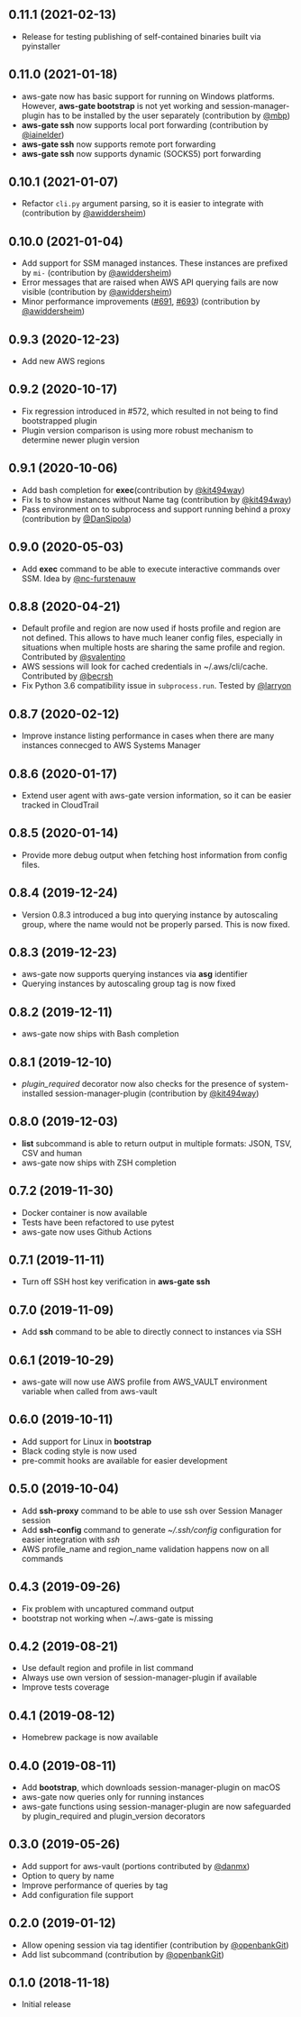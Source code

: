 0.11.1 (2021-02-13)
-------------------

* Release for testing publishing of self-contained binaries built via pyinstaller

0.11.0 (2021-01-18)
-------------------

* aws-gate now has basic support for running on Windows platforms. However, **aws-gate bootstrap** is not yet working and session-manager-plugin has to be installed by the user separately (contribution by [@mbp](https://github.com/mbp))
* **aws-gate ssh** now supports local port forwarding (contribution by [@iainelder](https://github.com/iainelder))
* **aws-gate ssh** now supports remote port forwarding
* **aws-gate ssh** now supports dynamic (SOCKS5) port forwarding

0.10.1 (2021-01-07)
-------------------

* Refactor `cli.py` argument parsing, so it is easier to integrate with (contribution by [@awiddersheim](https://github.com/awiddersheim))

0.10.0 (2021-01-04)
-------------------

* Add support for SSM managed instances. These instances are prefixed by `mi-` (contribution by [@awiddersheim](https://github.com/awiddersheim))
* Error messages that are raised when AWS API querying fails are now visible (contribution by [@awiddersheim](https://github.com/awiddersheim))
* Minor performance improvements ([#691](https://github.com/xen0l/aws-gate/pull/691), [#693](https://github.com/xen0l/aws-gate/pull/693)) (contribution by [@awiddersheim](https://github.com/awiddersheim))

0.9.3 (2020-12-23)
------------------

* Add new AWS regions

0.9.2 (2020-10-17)
------------------

* Fix regression introduced in #572, which resulted in not being to find bootstrapped plugin
* Plugin version comparison is using more robust mechanism to determine newer plugin version

0.9.1 (2020-10-06)
------------------

* Add bash completion for **exec**(contribution by [@kit494way](https://github.com/kit494way))
* Fix ls to show instances without Name tag (contribution by [@kit494way](https://github.com/kit494way))
* Pass environment on to subprocess and support running behind a proxy (contribution by [@DanSipola](https://github.com/DanSipola))

0.9.0 (2020-05-03)
------------------

* Add **exec** command to be able to execute interactive commands over SSM. Idea by [@nc-furstenauw](https://github.com/nc-furstenauw)  

0.8.8 (2020-04-21)
------------------

* Default profile and region are now used if hosts profile and region are not defined. This allows to have much leaner config files, especially in situations when multiple hosts are sharing the same profile and region. Contributed by [@svalentino](https://github.com/svalentino)
* AWS sessions will look for cached credentials in ~/.aws/cli/cache. Contributed by [@becrsh](https://github.com/becrsh)
* Fix Python 3.6 compatibility issue in `subprocess.run`. Tested by [@larryon](https://github.com/larryon)

0.8.7 (2020-02-12)
------------------

* Improve instance listing performance in cases when there are many instances connecged to AWS Systems Manager 

0.8.6 (2020-01-17)
------------------

* Extend user agent with aws-gate version information, so it can be easier tracked in CloudTrail

0.8.5 (2020-01-14)
------------------

* Provide more debug output when fetching host information from config files. 

0.8.4 (2019-12-24)
------------------

* Version 0.8.3 introduced a bug into querying instance by autoscaling group, where the name would not be properly parsed. This is now fixed.

0.8.3 (2019-12-23)
------------------

* aws-gate now supports querying instances via **asg** identifier
* Querying instances by autoscaling group tag is now fixed

0.8.2 (2019-12-11)
------------------

* aws-gate now ships with Bash completion

0.8.1 (2019-12-10)
------------------

* _plugin\_required_ decorator now also checks for the presence of system-installed session-manager-plugin (contribution by [@kit494way](https://github.com/kit494way))
 
0.8.0 (2019-12-03)
------------------

* **list** subcommand is able to return output in multiple formats: JSON, TSV, CSV and human
* aws-gate now ships with ZSH completion

0.7.2 (2019-11-30)
------------------

* Docker container is now available
* Tests have been refactored to use pytest
* aws-gate now uses Github Actions

0.7.1 (2019-11-11)
------------------

* Turn off SSH host key verification in **aws-gate ssh**

0.7.0 (2019-11-09)
------------------

* Add **ssh** command to be able to directly connect to instances via SSH

0.6.1 (2019-10-29)
------------------

* aws-gate will now use AWS profile from AWS_VAULT environment variable when called from aws-vault

0.6.0 (2019-10-11)
------------------

* Add support for Linux in **bootstrap**
* Black coding style is now used
* pre-commit hooks are available for easier development

0.5.0 (2019-10-04)
------------------

* Add **ssh-proxy** command to be able to use ssh over Session Manager session
* Add **ssh-config** command to generate _~/.ssh/config_ configuration for easier integration with _ssh_
* AWS profile_name and region_name validation happens now on all commands

0.4.3 (2019-09-26)
------------------

* Fix problem with uncaptured command output
* bootstrap not working when ~/.aws-gate is missing

0.4.2 (2019-08-21)
------------------

* Use default region and profile in list command
* Always use own version of session-manager-plugin if available
* Improve tests coverage

0.4.1 (2019-08-12)
------------------

* Homebrew package is now available

0.4.0 (2019-08-11)
------------------

* Add **bootstrap**, which downloads session-manager-plugin on macOS
* aws-gate now queries only for running instances
* aws-gate functions using session-manager-plugin are now safeguarded by plugin_required and plugin_version decorators

0.3.0 (2019-05-26)
------------------

* Add support for aws-vault (portions contributed by [@danmx](https://github.com/danmx))
* Option to query by name
* Improve performance of queries by tag
* Add configuration file support


0.2.0 (2019-01-12)
------------------

* Allow opening session via tag identifier (contribution by [@openbankGit](https://github.com/openbankGit))
* Add list subcommand (contribution by [@openbankGit](https://github.com/openbankGit))

0.1.0 (2018-11-18)
-------------------

* Initial release

